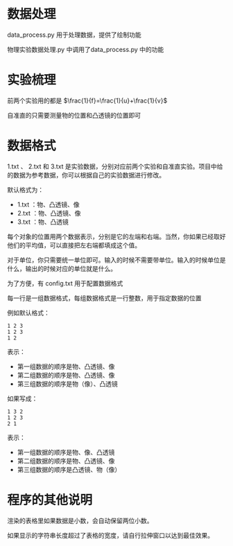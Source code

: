 # 数据处理
data_process.py 用于处理数据，提供了绘制功能  

物理实验数据处理.py 中调用了data_process.py 中的功能  

# 实验梳理
前两个实验用的都是 $`\frac{1}{f}=\frac{1}{u}+\frac{1}{v}`$

自准直的只需要测量物的位置和凸透镜的位置即可
# 数据格式

1.txt 、 2.txt 和 3.txt 是实验数据，分别对应前两个实验和自准直实验。项目中给的数据为参考数据，你可以根据自己的实验数据进行修改。

默认格式为：
- 1.txt ：物、凸透镜、像
- 2.txt ：物、凸透镜、像
- 3.txt ：物、凸透镜

每个对象的位置用两个数据表示，分别是它的左端和右端。当然，你如果已经取好他们的平均值，可以直接把左右端都填成这个值。

对于单位，你只需要统一单位即可。输入的时候不需要带单位。输入的时候单位是什么，输出的时候对应的单位就是什么。

为了方便，有 config.txt 用于配置数据格式  

每一行是一组数据格式，每组数据格式是一行整数，用于指定数据的位置  

例如默认格式：
```
1 2 3
1 2 3
1 2
```
表示：
- 第一组数据的顺序是物、凸透镜、像
- 第二组数据的顺序是物、凸透镜、像
- 第三组数据的顺序是物（像）、凸透镜

如果写成：
```
1 3 2
1 2 3
2 1
```
表示：
- 第一组数据的顺序是物、像、凸透镜
- 第二组数据的顺序是物、凸透镜、像
- 第三组数据的顺序是凸透镜、物（像）

# 程序的其他说明

渲染的表格里如果数据是小数，会自动保留两位小数。  

如果显示的字符串长度超过了表格的宽度，请自行拉伸窗口以达到最佳效果。